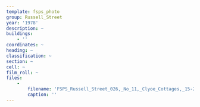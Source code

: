 ```yaml
---
template: fsps_photo
group: Russell_Street
year: '1978'
description: ~
buildings:
    - ''
coordinates: ~
heading: ~
classification: ~
section: ~
cell: ~
film_roll: ~
files:
    -
        filename: 'FSPS_Russell_Street_026,_No_11,_Clyoe_Cottages,_15-2-B,_1978.png'
        caption: ''
---
```

